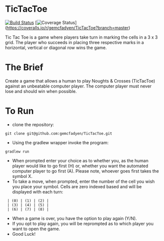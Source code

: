 # TicTacToe 

[![Build Status](https://travis-ci.org/gemcfadyen/TicTacToe.svg?branch=master)](https://travis-ci.org/gemcfadyen/TicTacToe)
[![Coverage Status](https://coveralls.io/repos/gemcfadyen/TicTacToe/badge.svg?branch=master)]  
(https://coveralls.io/r/gemcfadyen/TicTacToe?branch=master)

Tic Tac Toe is a game where players take turn in marking the cells in a 3 x 3 grid. The player who succeeds in placing three respective marks in a horizontal, vertical or diagonal row wins the game.

# The Brief
Create a game that allows a human to play Noughts &amp; Crosses (TicTacToe) against an unbeatable computer player.  The computer player must never lose and should win when possible.

# To Run
- clone the repository:
```
git clone git@github.com:gemcfadyen/TicTacToe.git
```
- Using the gradlew wrapper invoke the program:
```
gradlew run
```
- When prompted enter your choice as to whether you, as the human player would like to go first (H) or, whether you want the automated computer player to go first (A). Please note, whoever goes first takes the symbol X.
- To take a move, when prompted, enter the number of the cell you wish you place your symbol. Cells are zero indexed based and will be displayed with each turn:
```
 | (0) | (1) | (2) |
 | (3) | (4) | (5) |
 | (6) | (7) | (8) |
``` 
- When a game is over, you have the option to play again (Y/N). 
- If you opt to play again, you will be reprompted as to which player you want to open the game.
- Good Luck!
